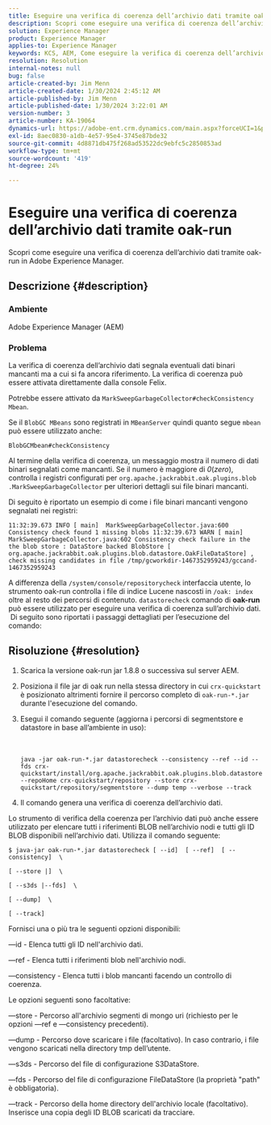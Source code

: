 ```yaml
---
title: Eseguire una verifica di coerenza dell’archivio dati tramite oak-run
description: Scopri come eseguire una verifica di coerenza dell’archivio dati tramite oak-run in Adobe Experience Manager.
solution: Experience Manager
product: Experience Manager
applies-to: Experience Manager
keywords: KCS, AEM, Come eseguire la verifica di coerenza dell’archivio dati tramite oak-run, Adobe Experience Manager
resolution: Resolution
internal-notes: null
bug: false
article-created-by: Jim Menn
article-created-date: 1/30/2024 2:45:12 AM
article-published-by: Jim Menn
article-published-date: 1/30/2024 3:22:01 AM
version-number: 3
article-number: KA-19064
dynamics-url: https://adobe-ent.crm.dynamics.com/main.aspx?forceUCI=1&pagetype=entityrecord&etn=knowledgearticle&id=2c0b9c95-19bf-ee11-9079-6045bd006268
exl-id: 8aec0830-a1db-4e57-95e4-3745e87bde32
source-git-commit: 4d8871db475f268ad53522dc9ebfc5c2850853ad
workflow-type: tm+mt
source-wordcount: '419'
ht-degree: 24%

---
```


# Eseguire una verifica di coerenza dell’archivio dati tramite oak-run


Scopri come eseguire una verifica di coerenza dell’archivio dati tramite oak-run in Adobe Experience Manager.

## Descrizione {#description}


### Ambiente

Adobe Experience Manager (AEM)

### Problema

La verifica di coerenza dell’archivio dati segnala eventuali dati binari mancanti ma a cui si fa ancora riferimento. La verifica di coerenza può essere attivata direttamente dalla console Felix.

Potrebbe essere attivato da `MarkSweepGarbageCollector#checkConsistency Mbean`.

Se il `BlobGC MBeans` sono registrati in `MBeanServer` quindi quanto segue `mbean` può essere utilizzato anche:

`BlobGCMbean#checkConsistency`

Al termine della verifica di coerenza, un messaggio mostra il numero di dati binari segnalati come mancanti. Se il numero è maggiore di *0*(*zero*), controlla i registri configurati per `org.apache.jackrabbit.oak.plugins.blob .MarkSweepGarbageCollector` per ulteriori dettagli sui file binari mancanti.

Di seguito è riportato un esempio di come i file binari mancanti vengono segnalati nei registri:




```
11:32:39.673 INFO [ main]  MarkSweepGarbageCollector.java:600 Consistency check found 1 missing blobs 11:32:39.673 WARN [ main]  MarkSweepGarbageCollector.java:602 Consistency check failure in the the blob store : DataStore backed BlobStore [ org.apache.jackrabbit.oak.plugins.blob.datastore.OakFileDataStore] , check missing candidates in file /tmp/gcworkdir-1467352959243/gccand-1467352959243
```




A differenza della `/system/console/repositorycheck` interfaccia utente, lo strumento oak-run controlla i file di indice Lucene nascosti in `/oak: index` oltre al resto dei percorsi di contenuto. `datastorecheck` comando di <b>oak-run </b>può essere utilizzato per eseguire una verifica di coerenza sull’archivio dati.  Di seguito sono riportati i passaggi dettagliati per l’esecuzione del comando:


## Risoluzione {#resolution}


1. Scarica la versione oak-run jar 1.8.8 o successiva sul server AEM.
2. Posiziona il file jar di oak run nella stessa directory in cui `crx-quickstart` è posizionato altrimenti fornire il percorso completo di `oak-run-*.jar` durante l&#39;esecuzione del comando.
3. Esegui il comando seguente (aggiorna i percorsi di segmentstore e datastore in base all’ambiente in uso):<br><br><br>

   ```
   java -jar oak-run-*.jar datastorecheck --consistency --ref --id --fds crx-quickstart/install/org.apache.jackrabbit.oak.plugins.blob.datastore.FileDataStore.config --repoHome crx-quickstart/repository --store crx-quickstart/repository/segmentstore --dump temp --verbose --track
   ```

4. Il comando genera una verifica di coerenza dell’archivio dati.




Lo strumento di verifica della coerenza per l’archivio dati può anche essere utilizzato per elencare tutti i riferimenti BLOB nell’archivio nodi e tutti gli ID BLOB disponibili nell’archivio dati. Utilizza il comando seguente:

`$ java-jar oak-run-*.jar datastorecheck [ --id]  [ --ref]  [ --consistency]  \`

`[ --store |]  \`

`[ --s3ds |--fds]  \`

`[ --dump]  \`

`[ --track]`



Fornisci una o più tra le seguenti opzioni disponibili:

—id - Elenca tutti gli ID nell&#39;archivio dati.

—ref - Elenca tutti i riferimenti blob nell&#39;archivio nodi.

—consistency - Elenca tutti i blob mancanti facendo un controllo di coerenza.



Le opzioni seguenti sono facoltative:

—store - Percorso all&#39;archivio segmenti di mongo uri (richiesto per le opzioni —ref e —consistency precedenti).

—dump - Percorso dove scaricare i file (facoltativo). In caso contrario, i file vengono scaricati nella directory tmp dell’utente.

—s3ds - Percorso del file di configurazione S3DataStore.

—fds - Percorso del file di configurazione FileDataStore (la proprietà &quot;path&quot; è obbligatoria).

—track - Percorso della home directory dell&#39;archivio locale (facoltativo). Inserisce una copia degli ID BLOB scaricati da tracciare.

